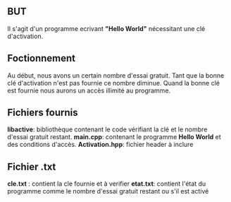 ﻿## BUT
Il s'agit d'un programme ecrivant **"Hello World"** nécessitant une clé d'activation. 

## Foctionnement
Au début, nous avons un certain nombre d'essai gratuit. Tant que la bonne clé d'activation n'est pas fournie ce nombre diminue. Quand la bonne clé est fournie nous aurons un accès illimité au programme.

## Fichiers fournis
**libactive**: bibliothèque contenant le code vérifiant la clé et le nombre d'essai gratuit restant.
**main.cpp**: contenant le programme **Hello World** et des conditions d'accès.
**Activation.hpp**: fichier header à inclure

## Fichier .txt
**cle.txt** : contient la cle fournie et à verifier
**etat.txt**: contient l'état du programme comme le nombre d'essai gratuit restant ou s'il est activé 

